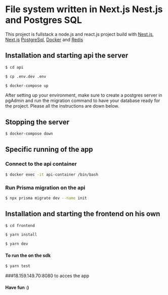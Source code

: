 # File system written in Next.js Nest.js and Postgres SQL

This project is fullstack a node.js and react.js project build with [Nest.js](https://nestjs.com/), [Next.js](https://nextjs.org/)
[PostgreSql](https://www.postgres.com/), [Docker](https://www.docker.com/) and [Redis](https://redis.io/)

## Installation and starting api the server

```bash
$ cd api
```

```bash
$ cp .env.dev .env
```

```bash
$ docker-compose up
```
After setting up your environment, make sure to create a postgres server in pgAdmin and run the migration command to have your
database ready for the project. Please all the instructions are down below.

## Stopping the server

```bash
$ docker-compose down
```

## Specific running of the app

### Connect to the api container

```bash
$ docker exec -it api-container /bin/bash
```

### Run Prisma migration on the api

```bash
$ npx prisma migrate dev --name init 
```

## Installation and starting the frontend on his own

```bash
$ cd frontend
```

```bash
$ yarn install
```

```bash
$ yarn dev
```

#### To run the on the sdk

```bash
$ yarn test
```
###18.159.149.70:8080  to acces the app
#### Have fun :)